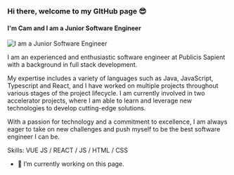 ### Hi there, welcome to my GItHub page 😎

#### I'm Cam and I am a Junior Software Engineer
![I am a Junior Software Engineer](https://media.licdn.com/dms/image/D4E16AQGZ21e83aFk9w/profile-displaybackgroundimage-shrink_350_1400/0/1675277084707?e=1699488000&v=beta&t=0FV6ZmwgjczsKJVUgH_JKz69_g2kftKbtB8mX-dAXAw)

I am an experienced and enthusiastic software engineer at Publicis Sapient with a background in full stack development. 

My expertise includes a variety of languages such as Java, JavaScript, Typescript and React, and I have worked on multiple projects throughout various stages of the project lifecycle. I am currently involved in two accelerator projects, where I am able to learn and leverage new technologies to develop cutting-edge solutions. 

With a passion for technology and a commitment to excellence, I am always eager to take on new challenges and push myself to be the best software engineer I can be.

Skills: VUE JS / REACT / JS / HTML / CSS

- 🔭 I’m currently working on this page. 




